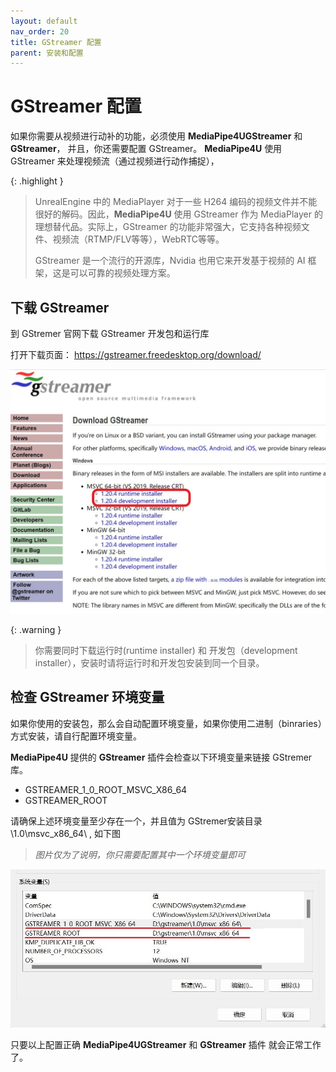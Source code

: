 ```yaml
---
layout: default
nav_order: 20
title: GStreamer 配置
parent: 安装和配置
---
```


# GStreamer 配置

如果你需要从视频进行动补的功能，必须使用  **MediaPipe4UGStreamer** 和 **GStreamer**， 并且，你还需要配置 GStreamer。
**MediaPipe4U** 使用 GStreamer 来处理视频流（通过视频进行动作捕捉），

{: .highlight }
> UnrealEngine 中的 MediaPlayer 对于一些 H264 编码的视频文件并不能很好的解码。因此，**MediaPipe4U** 使用
> GStreamer 作为 MediaPlayer 的理想替代品。实际上，GStreamer 的功能非常强大，它支持各种视频文件、视频流（RTMP/FLV等等），WebRTC等等。
> 
> GStreamer 是一个流行的开源库，Nvidia 也用它来开发基于视频的 AI 框架，这是可以可靠的视频处理方案。


## 下载 GStreamer   

到 GStremer 官网下载 GStreamer 开发包和运行库   

打开下载页面： https://gstreamer.freedesktop.org/download/

[![GStremer下载](images/gstremer_download.jpg "Shiprock")](images/gstremer_download.jpg)

{: .warning }
> 你需要同时下载运行时(runtime installer) 和 开发包（development installer），安装时请将运行时和开发包安装到同一个目录。

## 检查 GStreamer 环境变量

如果你使用的安装包，那么会自动配置环境变量，如果你使用二进制（binraries）方式安装，请自行配置环境变量。

**MediaPipe4U** 提供的 **GStreamer** 插件会检查以下环境变量来链接 GStremer 库。

- GSTREAMER_1_0_ROOT_MSVC_X86_64
- GSTREAMER_ROOT

请确保上述环境变量至少存在一个，并且值为 GStremer安装目录\1.0\msvc_x86_64\ , 如下图

> *图片仅为了说明，你只需要配置其中一个环境变量即可*   

[![GStremer Env](images/gstremer_env.jpg "Shiprock")](images/gstremer_env.jpg)



只要以上配置正确 **MediaPipe4UGStreamer** 和 **GStreamer** 插件 就会正常工作了。